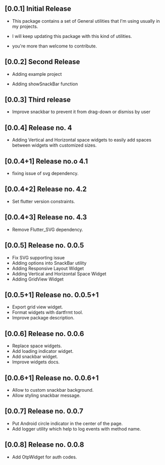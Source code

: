 ## [0.0.1] Initial Release

* This package contains a set of General utilities that I'm using usually in my projects.

* I will keep updating this package with this kind of utilities. 

* you're more than welcome to contribute.

## [0.0.2] Second Release

* Adding example project

* Adding showSnackBar function

## [0.0.3] Third release

* Improve snackbar to prevent it from drag-down or dismiss by user

## [0.0.4] Release no. 4

* Adding Vertical and Horizontal space widgets to easily add spaces between widgets with customized sizes.

## [0.0.4+1] Release no.o 4.1

* fixing issue of svg dependency.

## [0.0.4+2] Release no. 4.2

* Set flutter version constraints.

## [0.0.4+3] Release no. 4.3

* Remove Flutter_SVG dependency.

## [0.0.5] Release no. 0.0.5

* Fix SVG supporting issue
* Adding options into SnackBar utility
* Adding Responsive Layout Widget
* Adding Vertical and Horizontal Space Widget
* Adding GridView Widget

## [0.0.5+1] Release no. 0.0.5+1

* Export grid view widget.
* Format widgets with dartfrmt tool.
* Improve package description.

## [0.0.6] Release no. 0.0.6

* Replace space widgets.
* Add loading indicator widget.
* Add snackbar widget.
* Improve widgets docs.

## [0.0.6+1] Release no. 0.0.6+1

* Allow to custom snackbar background.
* Allow styling snackbar message.

## [0.0.7] Release no. 0.0.7

* Put Android circle indicator in the center of the page.
* Add logger utility which help to log events with method name.

## [0.0.8] Release no. 0.0.8

* Add OtpWidget for auth codes.
